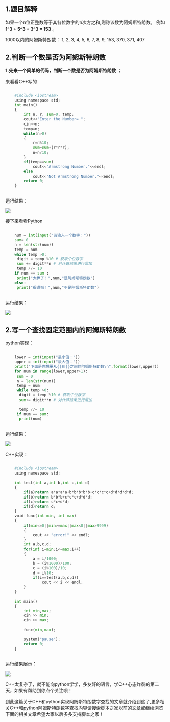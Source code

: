 ##  1.题目解释

如果一个n位正整数等于其各位数字的n次方之和,则称该数为阿姆斯特朗数。 例如 **1^3 + 5^3 + 3^3 = 153** 。

1000以内的阿姆斯特朗数： 1, 2, 3, 4, 5, 6, 7, 8, 9, 153, 370, 371, 407

##  2.判断一个数是否为阿姆斯特朗数

**1.先来一个简单的代码，判断一个数是否为阿姆斯特朗数** ；

来看看C++写的

```python

    #include <iostream>
    using namespace std;
    int main()
    {
    	int n, r, sum=0, temp; 
    	cout<<"Enter the Number= "; 
    	cin>>n; 
    	temp=n; 
    	while(n>0) 
    	{ 
    		r=n%10; 
    		sum=sum+(r*r*r); 
    		n=n/10; 
    	} 
    	if(temp==sum) 
    		cout<<"Armstrong Number."<<endl; 
    	else 
    		cout<<"Not Armstrong Number."<<endl; 
    	return 0;
    }
    
```

运行结果：

![](https://img.jbzj.com/file_images/article/202012/2020120714124725.png)

接下来看看Python

```python

    num = int(input("请输入一个数字："))
    sum= 0
    n = len(str(num))
    temp = num
    while temp >0:
     digit = temp %10 # 获取个位数字
     sum += digit**n # 对计算结果进行累加
     temp //= 10
    if num == sum :
     print("太棒了！",num,"是阿姆斯特朗数")
    else:
     print("很遗憾！",num,"不是阿姆斯特朗数")
    
```

运行结果：

![](https://img.jbzj.com/file_images/article/202012/2020120714124726.png)

##  2.写一个查找固定范围内的阿姆斯特朗数

python实现：

```python

    lower = int(input("最小值："))
    upper = int(input("最大值："))
    print("下面是你想要从{}到{}之间的阿姆斯特朗数\n".format(lower,upper))
    for num in range(lower,upper+1):
     sum = 0
     n = len(str(num))
     temp = num
     while temp >0:
      digit = temp %10 # 获取个位数字
      sum+= digit**n # 对计算结果进行累加
    
      temp //= 10
     if num == sum:
      print(num)
    
```

运行结果：

![](https://img.jbzj.com/file_images/article/202012/2020120714124727.png)

C++实现：

```python

    #include <iostream>
    using namespace std;
    
    int test(int a,int b,int c,int d)
    {
    	if(a)return a*a*a*a+b*b*b*b*b+c*c*c*c+d*d*d*d*d;
    	if(b)return b*b*b+c*c*c+d*d*d;
    	if(c)return c*c+d*d;
    	if(d)return d;
    }
    void func(int min, int max)
    {
    	if(min<=0||min>=max||max<0||max>9999)
    	{
    		cout << "error!" << endl;
    	}
    	int a,b,c,d;
    	for(int i=min;i<=max;i++)
    	{
    		a = i/1000;
    		b = (i%1000)/100;
    		c = (i%100)/10;
    		d = i%10;
    		if(i==test(a,b,c,d))
    			cout << i << endl;
    	}
    }
    
    int main()
    {
    	int min,max;
    	cin >> min;
    	cin >> max;
    
    	func(min,max);
    
    	system("pause");
    	return 0;
    }
    
```

运行结果展示：

![](https://img.jbzj.com/file_images/article/202012/2020120714124828.png)

C++太复杂了，就不能向python学学，多友好的语言，学C++心态炸裂的第二天，如果有帮助到你点个关注呗！

到此这篇关于C++和python实现阿姆斯特朗数字查找的文章就介绍到这了,更多相关C++和python阿姆斯特朗数字查找内容请搜索脚本之家以前的文章或继续浏览下面的相关文章希望大家以后多多支持脚本之家！

